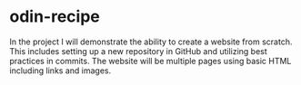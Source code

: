 # odin-recipe

In the project I will demonstrate the ability to create a website from scratch. This includes setting up a new repository in GitHub and utilizing best practices in commits. The website will be multiple pages using basic HTML including links and images. 
